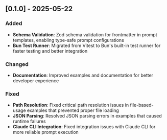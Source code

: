 ## [0.1.0] - 2025-05-22

### Added
- **Schema Validation**: Zod schema validation for frontmatter in prompt templates, enabling type-safe prompt configurations
- **Bun Test Runner**: Migrated from Vitest to Bun's built-in test runner for faster testing and better integration

### Changed
- **Documentation**: Improved examples and documentation for better developer experience

### Fixed
- **Path Resolution**: Fixed critical path resolution issues in file-based-usage examples that prevented proper file loading
- **JSON Parsing**: Resolved JSON parsing errors in examples that caused runtime failures
- **Claude CLI Integration**: Fixed integration issues with Claude CLI for more reliable prompt execution